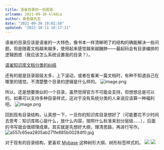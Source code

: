 ```yaml
---
title: 语雀目录的一些困惑
urlname: 2021-09-30-kl4dca
author: 章鱼猫先生
date: "2021-09-30 10:02:58"
updated: "2022-10-11 16:17:11"
---
```


语雀的目录应该是语雀的一大特色，像书本一样清晰明了的结构的确能解决一些问题，但是随着文档越来越多，使用起来感觉越来越臃肿——最起码会有目录编排的逻辑困惑（我应该怎么系统设置我的目录？）。

[语雀知识库文档分类的纠结](https://www.yuque.com/shenweiyan/mind/whnegc?view=doc_embed)

还有的就是目录层级太多，上下滚动，或者在看某一篇文档时，有种不知道自己在哪里的错觉。不清楚整个目录的逻辑是什么样的。
![image.png](https://shub-1251708715.cos.ap-guangzhou.myqcloud.com/elog-cookbook-img/FlqfKANn6DQsTEDdoTNQ21a76R8D.png)

所以，还是想要类似的一个目录，虽然觉得官方不可能会支持，但想想总是可以的。如果可以支持多种目录样式，这对于没有系统分类的人来说应该算一种福利吧。
![image.png](https://shub-1251708715.cos.ap-guangzhou.myqcloud.com/elog-cookbook-img/FuAD9wruzOFqtCy4QqXPuvxNSUxJ.png)

回到现有目录结构，认真想一下，一旦你的知识库目录想好了（可能要花不少时间去思考：知识库核心是什么，放什么内容，按照什么标准来划分层级......），后面的书写就会很顺理成章。其实就是先想好大纲，理清思路，再进行写作。
![a557c65ea2805ab271fe885b00284f0.jpg](https://shub-1251708715.cos.ap-guangzhou.myqcloud.com/elog-cookbook-img/FpQ3iwTyae-7t-zZOzpbeUcOhgY-.jpeg)

对于现有的目录结构，更喜欢 [Mybase](http://www.wjjsoft.com/mybase_cn.html) 这种树形大纲、树形标签样式的。
![](https://shub-1251708715.cos.ap-guangzhou.myqcloud.com/elog-cookbook-img/Foz3UT1eeeM40gp0KS4gw-oB7HmO.png)
![](https://shub-1251708715.cos.ap-guangzhou.myqcloud.com/elog-cookbook-img/Fot8QZF_MhgiUHR1ooyarNtdmzzw.jpeg)
